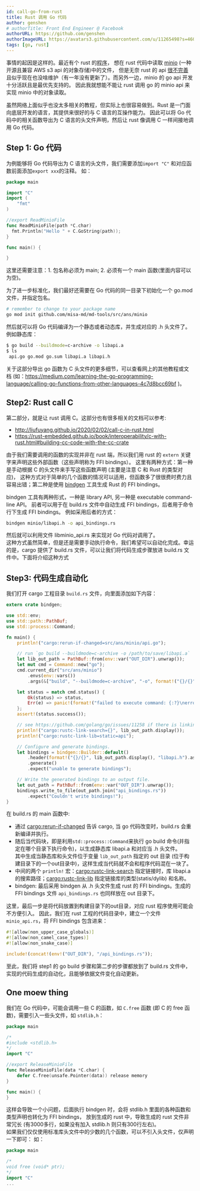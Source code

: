 ```yaml
---
id: call-go-from-rust
title: Rust 调用 Go 代码
author: genshen
# authorTitle: Front End Engineer @ Facebook
authorURL: https://github.com/genshen
authorImageURL: https://avatars3.githubusercontent.com/u/11265498?s=460&v=4
tags: [go, rust]
---
```


事情的起因是这样的。最近有个 rust 的[程序](https://github.com/misa-md/md-tools)，
想在 rust 代码中读取 [minio](https://min.io) (一种开源且兼容 AWS s3 api 的对象存储)中的文件，
但是无奈 rust 的 api [很不完善](https://github.com/minio/minio-rs/issues/8#issuecomment-529126752) 
且似乎现在也没啥维护（有一年没有更新了）。而另外一边，minio 的 go api 开发十分活跃且是最优先支持的。
因此我就想能不能让 rust 调用 go 的 minio api 来实现 minio 中的对象读取。  

虽然网络上面似乎也没太多相关的教程，但实际上也很容易做到。Rust 是一门面向底层开发的语言，其提供来很好的与 C 语言的互操作能力。
因此可以将 Go 代码中的相关函数导出为 C 语言的头文件声明，然后让 rust 像调用 C 一样间接地调用 Go 代码。 

<!--truncate-->
## Step 1: Go 代码
为例能够将 Go 代码导出为 C 语言的头文件，我们需要添加`import "C"` 和对应函数前面添加`export xxx`的注释。
如：  
```go title="api.go"
package main

import "C"
import (
	"fmt"
)

//export ReadMinioFile
func ReadMinioFile(path *C.char)
  fmt.Println("Hello " + C.GoString(path));
}

func main() {

}
```
这里还需要注意：1. 包名称必须为 main; 2. 必须有一个 main 函数(里面内容可以为空)。

为了进一步标准化，我们最好还需要在 Go 代码的同一目录下初始化一个 go.mod 文件，并指定包名。
```bash
# remember to change to your package name
go mod init github.com/misa-md/md-tools/src/ans/minio
```

然后就可以将 Go 代码编译为一个静态或者动态库，并生成对应的 .h 头文件了。例如静态库：
```bash
$ go build --buildmode=c-archive -o libapi.a
$ ls
 api.go go.mod go.sum libapi.a libapi.h
```

关于这部分导出 go 函数为 C 头文件的更多细节，可以查看网上的其他教程或文档 (如：https://medium.com/learning-the-go-programming-language/calling-go-functions-from-other-languages-4c7d8bcc69bf )。

## Step2: Rust call C
第二部分，就是让 rust 调用 C。这部分也有很多相关的文档可以参考:
- http://liufuyang.github.io/2020/02/02/call-c-in-rust.html
- https://rust-embedded.github.io/book/interoperability/c-with-rust.html#building-cc-code-with-the-cc-crate

由于我们需要调用的函数的实现并非在 rust 端，所以我们用 rust 的 `extern` 关键字来声明这些外部函数（这些声明称为 FFI bindings）。
这里有两种方式：第一种是手动根据 C 的头文件来手写这些函数声明 (主要是注意 C 和 Rust 的类型对应)，
这种方式对于简单的几个函数的情况可以适用，但函数多了很很费时费力且容易出错；第二种是使用 [bindgen](https://crates.io/crates/bindgen) 工具生成 Rust 的 FFI bindings。  

bindgen 工具有两种形式，一种是 library API, 另一种是 executable command-line API。
前者可以用于在 build.rs 文件中自动生成 FFI bindings，后者用于命令行下生成 FFI bindings。
例如采用后者的方式：
```bash
bindgen minio/libapi.h -o api_bindings.rs
```
然后就可以利用文件 libminio_api.rs 来实现对 Go 代码对调用了。  
这种方式虽然简单，但是还是需要手动执行命令，我们希望可以自动化完成。幸运的是，cargo 提供了 build.rs 文件，可以让我们将代码生成步骤放进 build.rs 文件中。下面将介绍这种方式

## Step3: 代码生成自动化
我们打开 cargo 工程目录 `build.rs` 文件，向里面添加如下内容：
```rust title="build.rs"
extern crate bindgen;

use std::env;
use std::path::PathBuf;
use std::process::Command;

fn main() {
    println!("cargo:rerun-if-changed=src/ans/minio/api.go");

    // run `go build --buildmode=c-archive -o /path/to/save/libapi.a`
    let lib_out_path = PathBuf::from(env::var("OUT_DIR").unwrap());
    let mut cmd = Command::new("go");
    cmd.current_dir("src/ans/minio")
        .envs(env::vars())
        .args(&["build", "--buildmode=c-archive", "-o", format!("{}/{}", lib_out_path.display(), "libapi.a").as_str()]);

    let status = match cmd.status() {
        Ok(status) => status,
        Err(e) => panic!(format!("failed to execute command: {:?}\nerror: {}", cmd, e)),
    };
    assert!(status.success());

    // see https://github.com/golang/go/issues/11258 if there is linking error
    println!("cargo:rustc-link-search={}", lib_out_path.display());
    println!("cargo:rustc-link-lib=static=api");

    // Configure and generate bindings.
    let bindings = bindgen::Builder::default()
        .header(format!("{}/{}", lib_out_path.display(), "libapi.h").as_str())
        .generate()
        .expect("unable to generate bindings");

    // Write the generated bindings to an output file.
    let out_path = PathBuf::from(env::var("OUT_DIR").unwrap());
    bindings.write_to_file(out_path.join("api_bindings.rs"))
        .expect("Couldn't write bindings!");
}
```
在 build.rs 的 main 函数中:
- 通过 [cargo:rerun-if-changed](https://doc.rust-lang.org/cargo/reference/build-scripts.html) 告诉 cargo, 当 go 代码改变时，build.rs 会重新编译并执行。  
- 随后当代码块，即是利用`std::process::Command`来执行 go build 命令(并指定在哪个目录下执行命令)，以生成静态库 libapi.a 和对应当 .h 头文件。  
  其中生成当静态库和头文件位于变量 `lib_out_path` 指定的 out 目录 (位于构建目录下的一个out目录中)，这样生成当代码就不会和程序代码混在一块了。  
- 中间的两个 `println!` 宏：[cargo:rustc-link-search](https://doc.rust-lang.org/cargo/reference/build-scripts.html#rustc-link-search) 指定链接时，库 libapi.a 的搜索路径；[cargo:rustc-link-lib](https://doc.rust-lang.org/cargo/reference/build-scripts.html#rustc-link-lib) 指定链接库的类型(statis/dylib) 和名称。
- bindgen: 最后采用 bindgen 从 .h 头文件生成 rust 的 FFI bindings。生成的 
  FFI bindings 文件 `api_bindings.rs` 也同样放在 out 目录下。

这里，最后一步是将代码放置到构建目录下的out目录，对应 rust 程序使用可能会不方便引入。
因此，我们在 rust 工程的代码目录中，建立一个文件 `minio_api.rs`，将 FFI bindings 包含进来：
```rust title="minio_api.rs"
#![allow(non_upper_case_globals)]
#![allow(non_camel_case_types)]
#![allow(non_snake_case)]

include!(concat!(env!("OUT_DIR"), "/api_bindings.rs"));
```

至此，我们将 step1 的 go build 步骤和第二步的步骤都放到了 build.rs 文件中，实现的代码生成的自动化，且能够依据文件变化自动更新。

## One moew thing
我们在 Go 代码中，可能会调用一些 C 的函数，如 `C.free` 函数 (即 C 的 free 函数)，需要引入一些头文件，如 `stdlib,h`：
```go title="api.go" {4}
package main

/*
#include <stdlib.h>
*/
import "C"

//export ReleaseMinioFile
func ReleaseMinioFile(data *C.char) {
	defer C.free(unsafe.Pointer(data)) release memory
}

func main() {
}
```

这样会导致一个小问题，后面执行 bindgen 时，会将 stdlib.h 里面的各种函数和类型声明也转化为 FFI bindings，
放到生成的 rust 中，导致生成的 rust 文件非常冗长 (有3000多行，如果没有加入 stdlib.h 则只有300行左右)。  
如果我们仅仅使用标准库头文件中的少数的几个函数，可以不引入头文件，仅声明一下即可：
如：
```go title="api.go" {4}
package main

/*
void free (void* ptr);
*/
import "C"
...
```
